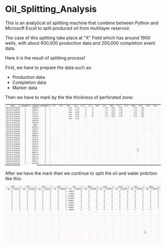 # Oil_Splitting_Analysis
This is an analytical oil splitting machine that combine between Python and Microsoft Excel to split produced oil from multilayer reservoir.

The case of this splitting take place at "X" Field which has around 1900 wells, with about 600,000 production data and 200,000 completion event data.

Here it is the result of splitting process!

First, we have to prepare the data such as:

- Production data
- Completion data
- Marker data

Then we have to mark by the the thickness of perforated zone:

![](https://github.com/grhagandanap/Oil_Splitting_Analysis/blob/main/Markering%20Perforated%20Zone.gif)

After we have the mark then we continue to split the oil and water prdction like this:

![](https://github.com/grhagandanap/Oil_Splitting_Analysis/blob/main/Oil%20Splitting.gif)

